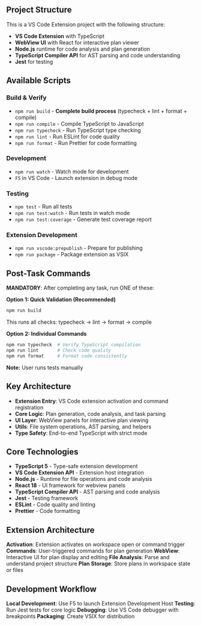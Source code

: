 ## Project Structure

This is a VS Code Extension project with the following structure:

- **VS Code Extension** with TypeScript
- **WebView UI** with React for interactive plan viewer
- **Node.js** runtime for code analysis and plan generation
- **TypeScript Compiler API** for AST parsing and code understanding
- **Jest** for testing

## Available Scripts

### Build & Verify
- `npm run build` - **Complete build process** (typecheck + lint + format + compile)
- `npm run compile` - Compile TypeScript to JavaScript
- `npm run typecheck` - Run TypeScript type checking
- `npm run lint` - Run ESLint for code quality
- `npm run format` - Run Prettier for code formatting

### Development
- `npm run watch` - Watch mode for development
- `F5` in VS Code - Launch extension in debug mode

### Testing
- `npm test` - Run all tests
- `npm run test:watch` - Run tests in watch mode
- `npm run test:coverage` - Generate test coverage report

### Extension Development
- `npm run vscode:prepublish` - Prepare for publishing
- `npm run package` - Package extension as VSIX

## Post-Task Commands

**MANDATORY**: After completing any task, run ONE of these:

**Option 1: Quick Validation (Recommended)**
```bash
npm run build
```
This runs all checks: typecheck → lint → format → compile

**Option 2: Individual Commands**
```bash
npm run typecheck  # Verify TypeScript compilation
npm run lint       # Check code quality
npm run format     # Format code consistently
```

**Note:** User runs tests manually

## Key Architecture

- **Extension Entry**: VS Code extension activation and command registration
- **Core Logic**: Plan generation, code analysis, and task parsing
- **UI Layer**: WebView panels for interactive plan viewing
- **Utils**: File system operations, AST parsing, and helpers
- **Type Safety**: End-to-end TypeScript with strict mode

## Core Technologies

- **TypeScript 5** - Type-safe extension development
- **VS Code Extension API** - Extension host integration
- **Node.js** - Runtime for file operations and code analysis
- **React 18** - UI framework for webview panels
- **TypeScript Compiler API** - AST parsing and code analysis
- **Jest** - Testing framework
- **ESLint** - Code quality and linting
- **Prettier** - Code formatting

## Extension Architecture

**Activation**: Extension activates on workspace open or command trigger
**Commands**: User-triggered commands for plan generation
**WebView**: Interactive UI for plan display and editing
**File Analysis**: Parse and understand project structure
**Plan Storage**: Store plans in workspace state or files

## Development Workflow

**Local Development**: Use F5 to launch Extension Development Host
**Testing**: Run Jest tests for core logic
**Debugging**: Use VS Code debugger with breakpoints
**Packaging**: Create VSIX for distribution
